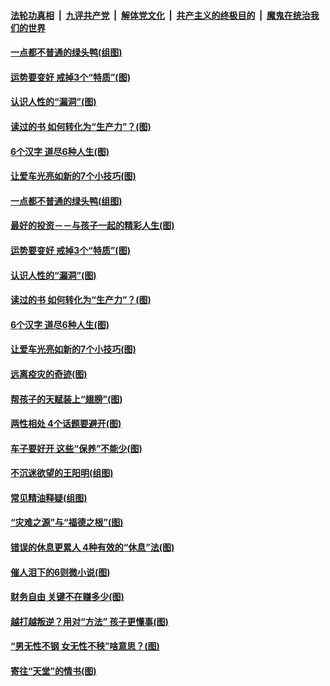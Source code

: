 

####  [法轮功真相](../../../../basic/blob/master/README.md?t=02070401) &nbsp;|&nbsp; [九评共产党](../../../../9ping.md/blob/master/README.md?t=02070401) &nbsp;|&nbsp; [解体党文化](../../../../jtdwh.md/blob/master/README.md?t=02070401)  &nbsp;|&nbsp; [共产主义的终极目的](../../../../gczydzjmd.md/blob/master/README.md?t=02070401) &nbsp;|&nbsp; [魔鬼在统治我们的世界](../../../../mgztzwmdsj.md/blob/master/README.md?t=02070401) 

#### [一点都不普通的绿头鸭(组图)](../pages/p8/961663.md?t=02070401) 

#### [运势要变好 戒掉3个“特质”(图)](../pages/p8/961614.md?t=02070401) 

#### [认识​人性的“漏洞”(图)](../pages/p8/961230.md?t=02070401) 

#### [读过的书 如何转化为“生产力”？(图)](../pages/p8/960097.md?t=02070401) 

#### [6个汉字 道尽6种人生(图)](../pages/p8/961509.md?t=02070401) 

#### [让爱车光亮如新的7个小技巧(图)](../pages/p8/961536.md?t=02070401) 

#### [一点都不普通的绿头鸭(组图)](../pages/p8/961663.md?t=02070401) 

#### [最好的投资－－与孩子一起的精彩人生(图)](../pages/p8/961644.md?t=02070401) 

#### [运势要变好 戒掉3个“特质”(图)](../pages/p8/961614.md?t=02070401) 

#### [认识​人性的“漏洞”(图)](../pages/p8/961230.md?t=02070401) 

#### [读过的书 如何转化为“生产力”？(图)](../pages/p8/960097.md?t=02070401) 

#### [6个汉字 道尽6种人生(图)](../pages/p8/961509.md?t=02070401) 

#### [让爱车光亮如新的7个小技巧(图)](../pages/p8/961536.md?t=02070401) 

#### [远离疫灾的奇迹(图)](../pages/p8/961245.md?t=02070401) 

#### [帮孩子的天赋装上“翅膀”(图)](../pages/p8/960095.md?t=02070401) 

#### [两性相处 4个话题要避开(图)](../pages/p8/961417.md?t=02070401) 

#### [车子要好开 这些“保养”不能少(图)](../pages/p8/961406.md?t=02070401) 

#### [不沉迷欲望的王阳明(组图)](../pages/p8/961226.md?t=02070401) 

#### [常见精油释疑(组图)](../pages/p8/960091.md?t=02070401) 

#### [“灾难之源”与“福德之根”(图)](../pages/p8/961297.md?t=02070401) 

#### [错误的休息更累人 4种有效的“休息”法(图)](../pages/p8/961182.md?t=02070401) 

#### [催人泪下的6则微小说(图)](../pages/p8/960664.md?t=02070401) 

#### [财务自由 关键不在赚多少(图)](../pages/p8/960288.md?t=02070401) 

#### [越打越叛逆？用对“方法” 孩子更懂事(图)](../pages/p8/961155.md?t=02070401) 

#### [“男无性不钢 女无性不秧”啥意思？(图)](../pages/p8/961051.md?t=02070401) 

#### [寄往“天堂”的情书(图)](../pages/p8/960649.md?t=02070401) 

